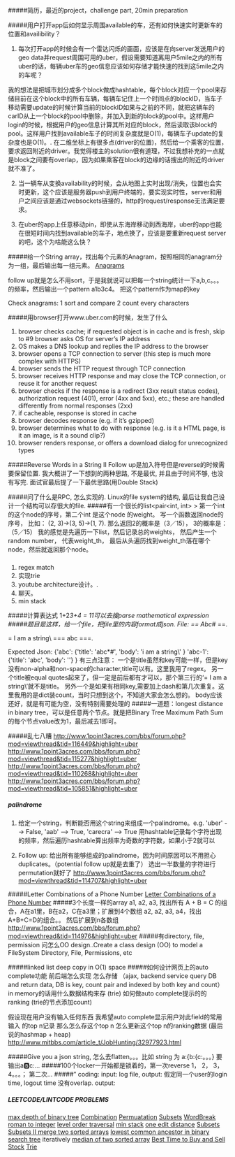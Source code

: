 #####简历，最近的project，challenge part, 20min preparation

#####用户打开app后如何显示周围available的车，还有如何快速实时更新车的位置和availibility？

1. 每次打开app的时候会有一个雷达闪烁的画面，应该是在向server发送用户的geo data并request周围可用的uber，假设需要知道离用户5mile之内的所有uber的话，每辆uber车的geo信息应该如何存储才能快速的找到这5mile之内的车呢？

我的想法是把城市划分成多个block做成hashtable，每个block对应一个pool来存储目前在这个block中的所有车辆，每辆车记住上一个时间点的blockID，当车子移动需要update的时候计算当前的blockID如果与之前的不同，就把这辆车的carID从上一个block的pool中删除，并加入到新的block的pool中。这样用户login的时候，根据用户的geo信息计算其所对应的block，然后读取该block的pool。这样用户找到available车子的时间复杂度就是O(1)，每辆车子update的复杂度也是O(1)。. 
在二维坐标上有很多点(driver的位置)，然后给一个乘客的位置，要求返回附近的driver。我觉得楼主的solution很有道理，不过我想补充的一点就是block之间要有overlap，因为如果乘客在block的边缘的话搜出的附近的driver就不准了。

2. 当一辆车从变换availability的时候，会从地图上实时出现/消失，位置也会实时更新，这个应该是服务器push到用户终端的，要实现实时性，server和用户之间应该是通过websockets链接的，http的request/response无法满足要求。

3. 在uber的app上任意移动pin，即使从东海岸移动到西海岸，uber的app也能在很短时间内找到available的车子，地点换了，应该是要重新request server的吧，这个为啥能这么快？

#####给一个String array，找出每个元素的Anagram，按照相同的anagram分为一组，最后输出每一组元素。
[Anagrams](http://www.lintcode.com/en/problem/anagrams/)

follow up就是怎么不用sort，于是我就说可以把每一个string统计一下a,b,c。。。的频率，然后输出一个pattern a1b3c4。
把这个pattern作为map的key

Check anagrams: 1 sort and compare 2 count every characters

#####用browser打开www.uber.com的时候，发生了什么
1. browser checks cache; if requested object is in cache and is fresh, skip to #9 browser asks OS for server’s IP address
2. OS makes a DNS lookup and replies the IP address to the browser
3. browser opens a TCP connection to server (this step is much more complex with HTTPS)
4. browser sends the HTTP request through TCP connection
5. browser receives HTTP response and may close the TCP connection, or reuse it for another request
6. browser checks if the response is a redirect (3xx result status codes), authorization request (401), error (4xx and 5xx), etc.; these are handled differently from normal responses (2xx)
7. if cacheable, response is stored in cache
8. browser decodes response (e.g. if it’s gzipped)
9. browser determines what to do with response (e.g. is it a HTML page, is it an image, is it a sound clip?)
10. browser renders response, or offers a download dialog for unrecognized types

#####Reverse Words in a String II
Follow up是加入符号但是reverse的时候需要保留位置. 我大概讲了一下想到的两种思路, 不是最优, 并且由于时间不够, 也没有写完. 面试官最后提了一下最优思路(用Double Stack)

#####问了什么是RPC, 怎么实现的. Linux的file system的结构, 最后让我自己设计一个结构可以存很大的file.
#####有一个很长的list<pair<int, int> > 第一个int 的这个node的序号，第二个int 是这个node 的weight。 写一个函数返回node的序号， 比如：
(2, 3)->(3, 5)->(1, 7). 那么返回2的概率是（3／15）， 3的概率是：（5／15）
我的感觉是先遍历一下list，然后记录总的weights， 然后产生一个random number， 代表weight_th， 最后从头遍历找到weight_th落在哪个node，然后就返回那个node。
#####
1. regex match
2. 实现trie
3. youtube architecture设计。.
4. 聊天。
5. min stack

#####计算表达式  1+2*3+4 = 11可以去搜parse mathematical expression
#####题目是这样，给一个file，把file里的内容format成json.
File:
== Abc*# ==.

= I am a string\\
=== abc ===. 

Expected Json:
{'abc': 
       {'title': 'abc*#',
        'body': 'i am a string\\'
        }
'abc-1':
       {'title': 'abc',
        'body': ''}
}
有三点注意：
一个是title虽然和key可能一样，但是key没有non-alpha和non-space的character,title可以有。这里我用了regex。
另一个title被equal quotes起来了，但一定是前后都有才可以，那个第三行的‘= I am a string\\’就不是title。
另外一个是如果有相同key,需要加上dash和第几次重复。这里我用的是dict装count，当时只想到这个，不知道大家会怎么想的。
body应该还好，就是有可能为空，没有特别需要处理的
#####一道题：longest distance in binary tree，可以是任意两个节点。就是把Binary Tree Maximum Path Sum的每个节点value改为1，最后减去1即可。

#####乱七八糟
http://www.1point3acres.com/bbs/forum.php?mod=viewthread&tid=116449&highlight=uber
http://www.1point3acres.com/bbs/forum.php?mod=viewthread&tid=115277&highlight=uber
http://www.1point3acres.com/bbs/forum.php?mod=viewthread&tid=110268&highlight=uber
http://www.1point3acres.com/bbs/forum.php?mod=viewthread&tid=105851&highlight=uber

#####  palindrome
1. 给定一个string，判断能否用这个string来组成一个palindrome。e.g. 'uber' --> False, 'aab' --> True, 'carecra' --> True
用hashtable记录每个字符出现的频率，然后遍历hashtable算出频率为奇数的字符数，如果小于2就可以

2. Follow up: 给出所有能够组成的palindrome，因为时间原因可以不用担心duplicates。（potential follow up就是去重了）
选出一半数量的字符进行permutation就好了
http://www.1point3acres.com/bbs/forum.php?mod=viewthread&tid=114707&highlight=uber

#####Letter Combinations of a Phone Number 
[Letter Combinations of a Phone Number](https://leetcode.com/problems/letter-combinations-of-a-phone-number/)
#####3个长度一样的array a1, a2, a3, 找出所有 A + B = C 的组合，A在a1里，B在a2，C在a3里；扩展到4个数组 a2, a2, a3, a4，找出A+B+C=D的组合。。 然后扩展到n各数组
http://www.1point3acres.com/bbs/forum.php?mod=viewthread&tid=114976&highlight=uber
#####有directory, file, permission 问怎么OO design..Create a class design (OO) to model a FileSystem
    Directory, File, Permissions, etc

#####linked list deep copy in O(1) space
#####如何设计网页上的auto complete功能
前后端怎么实现 怎么存储 （ajax, backend service query DB and return data, DB
is key, count pair and indexed by both key and count）
in memory的话用什么数据结构来存 (trie)
如何做auto complete提示的的ranking (trie的节点添加count)

假设现在用户没有输入任何东西 我希望auto complete显示用户对此field的常用输入
的top n记录 那么怎么存这个top n 怎么更新这个top n的ranking数据
(最后说的hashmap + heap)
http://www.mitbbs.com/article_t/JobHunting/32977923.html

#####Give you a json string, 怎么去flatten。。。比如 string 为 a:{b:{c:。。。} 要输出a:b:c:...
#####100个locker一开始都是锁着的，第一次reverse 1， 2， 3， 4。。。； 第二次...
#####” coding: input: log file, output: 假定同一个user的login time, logout time 没有overlap. output:

##### LEETCODE/LINTCODE PROBLEMS
[max depth of binary tree]()
[Combination]()
[Permuatation]()
[Subsets]()
[WordBreak]()
[roman to integer]()
[level order traversal]()
[min stack]()
[one edit distance]()
[Subsets](http://www.lintcode.com/en/problem/subsets/)
[Subsets II ](http://www.lintcode.com/en/problem/subsets-ii/) 
[merge two sorted arrays]()
[lowest common ancestor in binary search tree](http://www.lintcode.com/en/problem/lowest-common-ancestor/) iteratively
[median of two sorted array](http://www.lintcode.com/en/problem/median-of-two-sorted-arrays/)
[Best Time to Buy and Sell Stock]()
[Trie]()
[]()
[]()
[]()
[]()